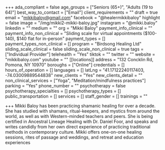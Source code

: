 +++
ada_compliant = false
age_groups = ["Seniors (65+)", "Adults (19 to 64)"]
best_way_to_contact = ["Email"]
client_requirements = ""
draft = true
email = "mikkibaloy@gmail.com"
facebook = "@healermikkibaloy"
highlight = false
image = "/img/mikki2-mikki-baloy.jpg"
instagram = "@mikki.baloy"
linkedin = ""
medium = ""
org = "Mikki Baloy"
payment_info_clinical = ""
payment_info_non_clinical = "Sliding scale for virtual appointments ($100-140), $140 flat for in-person"
payment_types = []
payment_types_non_clinical = []
program = "Birdsong Healing Ltd"
sliding_scale_clinical = false
sliding_scale_non_clinical = true
tags = ["Individual Provider"]
telehealth = "Yes"
tiktok = ""
twitter = ""
website = "mikkibaloy.com"
youtube = ""
[[locations]]
address = "132 Concklin Rd, Pomona, NY 10970"
boroughs = ["Online"]
credentials = []
hours_of_operation = []
languages = []
latLng = "41.17122240117403, -74.03009889544838"
new_clients = "Yes"
new_clients_detail = ""
non_clinical_services = ["Yoga", "Meditation/mindfulness practices"]
parking = "Yes"
phone_number = ""
psychotherapy = false
psychotherapy_specialties = []
psychotherapy_types = []
public_transportation = []
services = []
staff_gender = []
trainings = ""

+++
Mikki Baloy has been practicing shamanic healing for over a decade. She has studied with shamans, ritual-keepers, and mystics from around the world, as well as with Western-minded teachers and peers. She is being certified in Ancestral Lineage Healing with Dr. Daniel Foor, and speaks and writes candidly from her own direct experience of practicing traditional methods in contemporary culture. Mikki offers one-on-one healing sessions, rites of passage and weddings, and retreat and education experiences